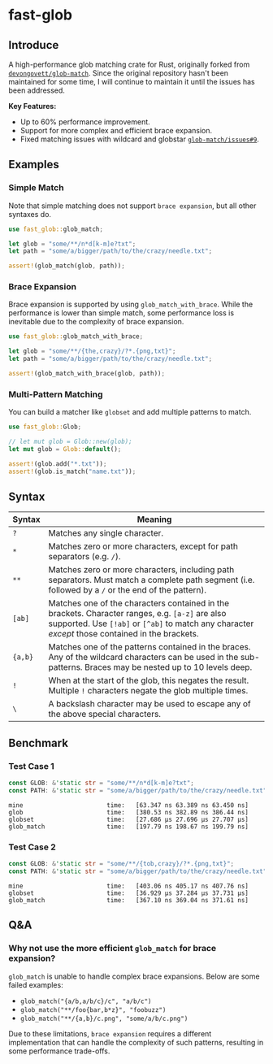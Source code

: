 # fast-glob

## Introduce

A high-performance glob matching crate for Rust, originally forked from [`devongovett/glob-match`](https://github.com/devongovett/glob-match). Since the original repository hasn't been maintained for some time, I will continue to maintain it until the issues has been addressed.

**Key Features:**

- Up to 60% performance improvement.
- Support for more complex and efficient brace expansion.
- Fixed matching issues with wildcard and globstar [`glob-match/issues#9`](https://github.com/devongovett/glob-match/issues/9).

## Examples

### Simple Match

Note that simple matching does not support `brace expansion`, but all other syntaxes do.

```rust
use fast_glob::glob_match;

let glob = "some/**/n*d[k-m]e?txt";
let path = "some/a/bigger/path/to/the/crazy/needle.txt";

assert!(glob_match(glob, path));
```

### Brace Expansion

Brace expansion is supported by using `glob_match_with_brace`. While the performance is lower than simple match, some performance loss is inevitable due to the complexity of brace expansion.

```rust
use fast_glob::glob_match_with_brace;

let glob = "some/**/{the,crazy}/?*.{png,txt}";
let path = "some/a/bigger/path/to/the/crazy/needle.txt";

assert!(glob_match_with_brace(glob, path));
```

### Multi-Pattern Matching

You can build a matcher like `globset` and add multiple patterns to match.

```rust
use fast_glob::Glob;

// let mut glob = Glob::new(glob);
let mut glob = Glob::default();

assert!(glob.add("*.txt"));
assert!(glob.is_match("name.txt"));
```

## Syntax

| Syntax  | Meaning                                                                                                                                                                                             |
| ------- | --------------------------------------------------------------------------------------------------------------------------------------------------------------------------------------------------- |
| `?`     | Matches any single character.                                                                                                                                                                       |
| `*`     | Matches zero or more characters, except for path separators (e.g. `/`).                                                                                                                             |
| `**`    | Matches zero or more characters, including path separators. Must match a complete path segment (i.e. followed by a `/` or the end of the pattern).                                                  |
| `[ab]`  | Matches one of the characters contained in the brackets. Character ranges, e.g. `[a-z]` are also supported. Use `[!ab]` or `[^ab]` to match any character _except_ those contained in the brackets. |
| `{a,b}` | Matches one of the patterns contained in the braces. Any of the wildcard characters can be used in the sub-patterns. Braces may be nested up to 10 levels deep.                                     |
| `!`     | When at the start of the glob, this negates the result. Multiple `!` characters negate the glob multiple times.                                                                                     |
| `\`     | A backslash character may be used to escape any of the above special characters.                                                                                                                    |

## Benchmark

### Test Case 1

```rust
const GLOB: &'static str = "some/**/n*d[k-m]e?txt";
const PATH: &'static str = "some/a/bigger/path/to/the/crazy/needle.txt";
```

```
mine                       time:   [63.347 ns 63.389 ns 63.450 ns]
glob                       time:   [380.53 ns 382.89 ns 386.44 ns]
globset                    time:   [27.686 µs 27.696 µs 27.707 µs]
glob_match                 time:   [197.79 ns 198.67 ns 199.79 ns]
```

### Test Case 2

```rust
const GLOB: &'static str = "some/**/{tob,crazy}/?*.{png,txt}";
const PATH: &'static str = "some/a/bigger/path/to/the/crazy/needle.txt";
```

```
mine                       time:   [403.06 ns 405.17 ns 407.76 ns]
globset                    time:   [36.929 µs 37.284 µs 37.731 µs]
glob_match                 time:   [367.10 ns 369.04 ns 371.61 ns]
```

## Q\&A

### Why not use the more efficient `glob_match` for brace expansion?

`glob_match` is unable to handle complex brace expansions. Below are some failed examples:

- `glob_match("{a/b,a/b/c}/c", "a/b/c")`
- `glob_match("**/foo{bar,b*z}", "foobuzz")`
- `glob_match("**/{a,b}/c.png", "some/a/b/c.png")`

Due to these limitations, `brace expansion` requires a different implementation that can handle the complexity of such patterns, resulting in some performance trade-offs.

